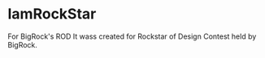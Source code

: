 IamRockStar
======

For BigRock's ROD
It wass created for Rockstar of Design Contest held by BigRock.
